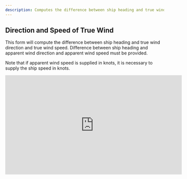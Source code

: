 ```yaml
---
description: Computes the difference between ship heading and true wind direction and true wind speed.
---
```

## Direction and Speed of True Wind
This form will compute the difference between ship heading and true wind direction and true wind speed. Difference between ship heading and apparent wind direction and apparent wind speed must be provided.

Note that if apparent wind speed is supplied in knots, it is necessary to supply the ship speed in knots.

<iframe width="560" height="315" src="https://www.youtube.com/embed/W5_e7Eh9Fv0" title="YouTube video player" frameborder="0" allow="accelerometer; autoplay; clipboard-write; encrypted-media; gyroscope; picture-in-picture" allowfullscreen></iframe>
